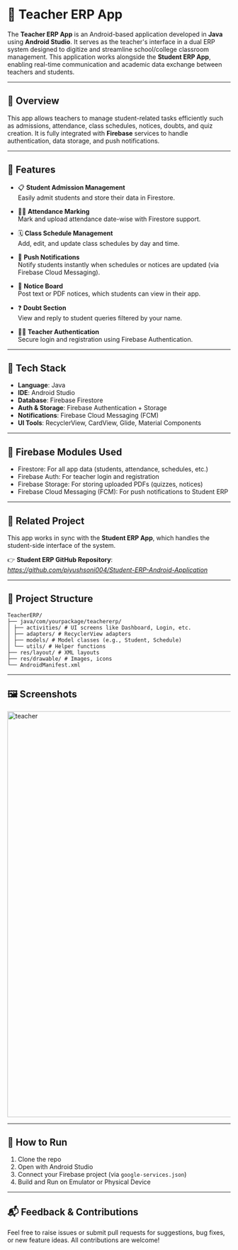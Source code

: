 # 📘 Teacher ERP App

The **Teacher ERP App** is an Android-based application developed in **Java** using **Android Studio**. It serves as the teacher's interface in a dual ERP system designed to digitize and streamline school/college classroom management. This application works alongside the **Student ERP App**, enabling real-time communication and academic data exchange between teachers and students.

---

## 📌 Overview

This app allows teachers to manage student-related tasks efficiently such as admissions, attendance, class schedules, notices, doubts, and quiz creation. It is fully integrated with **Firebase** services to handle authentication, data storage, and push notifications.

---

## 🎯 Features

- 📋 **Student Admission Management**  
  Easily admit students and store their data in Firestore.

- 🧑‍🏫 **Attendance Marking**  
  Mark and upload attendance date-wise with Firestore support.

- 🗓 **Class Schedule Management**  
  Add, edit, and update class schedules by day and time.

- 🔔 **Push Notifications**  
  Notify students instantly when schedules or notices are updated (via Firebase Cloud Messaging).

- 📢 **Notice Board**  
  Post text or PDF notices, which students can view in their app.

- ❓ **Doubt Section**  
  View and reply to student queries filtered by your name.

- 👨‍🏫 **Teacher Authentication**  
  Secure login and registration using Firebase Authentication.

---

## 🔧 Tech Stack

- **Language**: Java  
- **IDE**: Android Studio  
- **Database**: Firebase Firestore  
- **Auth & Storage**: Firebase Authentication + Storage  
- **Notifications**: Firebase Cloud Messaging (FCM)  
- **UI Tools**: RecyclerView, CardView, Glide, Material Components

---

## 🧩 Firebase Modules Used

- Firestore: For all app data (students, attendance, schedules, etc.)
- Firebase Auth: For teacher login and registration
- Firebase Storage: For storing uploaded PDFs (quizzes, notices)
- Firebase Cloud Messaging (FCM): For push notifications to Student ERP

---

## 🔗 Related Project

This app works in sync with the **Student ERP App**, which handles the student-side interface of the system.

👉 **Student ERP GitHub Repository**: _https://github.com/piyushsoni004/Student-ERP-Android-Application_  

---

## 📁 Project Structure

    TeacherERP/
    ├── java/com/yourpackage/teachererp/
    │ ├── activities/ # UI screens like Dashboard, Login, etc.
    │ ├── adapters/ # RecyclerView adapters
    │ ├── models/ # Model classes (e.g., Student, Schedule)
    │ └── utils/ # Helper functions
    ├── res/layout/ # XML layouts
    ├── res/drawable/ # Images, icons
    └── AndroidManifest.xml

---

## 🖼 Screenshots

<img width="2245" height="914" alt="teacher" src="https://github.com/user-attachments/assets/abdbd84c-4bf2-4379-9b9e-8aca5628cb94" />


---

## 🧪 How to Run

1. Clone the repo
2. Open with Android Studio
3. Connect your Firebase project (via `google-services.json`)
4. Build and Run on Emulator or Physical Device

---

## 📬 Feedback & Contributions

Feel free to raise issues or submit pull requests for suggestions, bug fixes, or new feature ideas. All contributions are welcome!

